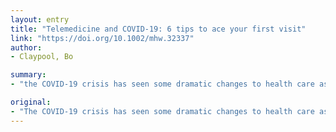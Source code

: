 ```yaml
---
layout: entry
title: "Telemedicine and COVID-19: 6 tips to ace your first visit"
link: "https://doi.org/10.1002/mhw.32337"
author:
- Claypool, Bo

summary:
- "the COVID-19 crisis has seen some dramatic changes to health care as we know it. In particular, telemedicine has been used to connect rural areas to providers for both medical care and behavioral health care services. The conditions surrounding it have been fairly stringent and have even gone so far as to require that specific audiovisual equipment be used in order for it to qualify for reimbursement from the Centers for Medicare & Medicaid Services and other health insurers."

original:
- "The COVID-19 crisis has seen some dramatic changes to health care as we know it. In particular, one area that has seen rapid changes is the area of telemedicine. Telemedicine is not a new phenomenon. Quite the opposite. For some time now, telemedicine has been used to connect those in rural areas to providers for both medical care and behavioral health care services. Unfortunately, the conditions surrounding it have been fairly stringent and have even gone so far as to require that specific audiovisual equipment be used in order for it to qualify for reimbursement from the Centers for Medicare & Medicaid Services (CMS) and other health insurers."
---
```


